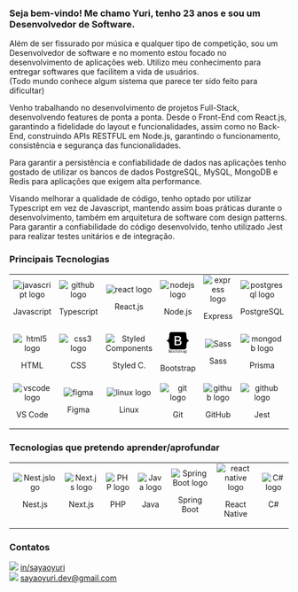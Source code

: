 ### Seja bem-vindo! Me chamo Yuri, tenho 23 anos e sou um Desenvolvedor de Software.

Além de ser fissurado por música e qualquer tipo de competição, sou um Desenvolvedor de software e no momento estou focado no desenvolvimento de aplicações web. Utilizo meu conhecimento para entregar softwares que facilitem a vida de usuários. 
<br>
(Todo mundo conhece algum sistema que parece ter sido feito para dificultar)

Venho trabalhando no desenvolvimento de projetos Full-Stack, desenvolvendo features de ponta a ponta. Desde o Front-End com React.js, garantindo a fidelidade do layout e funcionalidades, assim como no Back-End, construindo APIs RESTFUL em Node.js, garantindo o funcionamento, consistência e segurança das funcionalidades.

Para garantir a persistência e confiabilidade de dados nas aplicações tenho gostado de utilizar os bancos de dados PostgreSQL, MySQL, MongoDB e Redis para aplicações que exigem alta performance.

Visando melhorar a qualidade de código, tenho optado por utilizar Typescript em vez de Javascript, mantendo assim boas práticas durante o desenvolvimento, também em arquitetura de software com design patterns. Para garantir a confiabilidade do código desenvolvido, tenho utilizado Jest para realizar testes unitários e de integração.

### Principais Tecnologias

<table>
  <tbody>
    <tr>
      <td text-align="center" align="center">
        <img
          src="https://cdn.jsdelivr.net/gh/devicons/devicon/icons/javascript/javascript-original.svg"
          height="40"
          alt="javascript logo"
        />
        <p>Javascript</p>
      </td>
      <td text-align="center" align="center">
        <img
          src="https://cdn.icon-icons.com/icons2/2415/PNG/512/typescript_original_logo_icon_146317.png"
          height="40"
          alt="github logo"
        />
        <p>Typescript</p>
      </td>
      <td text-align="center" align="center">
        <img
          src="https://cdn.jsdelivr.net/gh/devicons/devicon/icons/react/react-original.svg"
          height="40"
          alt="react logo"
        />
        <p>React.js</p>
      </td>
      <td text-align="center" align="center">
        <img
          src="https://cdn.jsdelivr.net/gh/devicons/devicon/icons/nodejs/nodejs-original.svg"
          height="40"
          alt="nodejs logo"
        />
        <p>Node.js</p>
      </td>
      <td text-align="center" align="center">
        <img
          src="https://skillicons.dev/icons?i=express"
          height="40"
          alt="express logo"
        />
        <p>Express</p>
      </td>
      <td text-align="center" align="center">
        <img
          src="https://cdn.jsdelivr.net/gh/devicons/devicon/icons/postgresql/postgresql-original.svg"
          height="40"
          alt="postgresql logo"
        />
        <p>PostgreSQL</p>
      </td>
      <td text-align="center" align="center">
        <img
          src="https://www.vectorlogo.zone/logos/redis/redis-icon.svg"
          height="40"
          alt="Redis logo"
        />
        <p>Redis</p>
      </td>
    </tr>
    <tr>
      <td text-align="center" align="center">
        <img
          src="https://cdn.jsdelivr.net/gh/devicons/devicon/icons/html5/html5-original.svg"
          height="40"
          alt="html5 logo"
        />
        <p>HTML</p>
      </td>
      <td text-align="center" align="center">
        <img
          src="https://cdn.jsdelivr.net/gh/devicons/devicon/icons/css3/css3-original.svg"
          height="40"
          alt="css3 logo"
        />
        <p>CSS</p>
      </td>
      <td text-align="center" align="center">
          <img 
            src="https://avatars.githubusercontent.com/u/20658825?s=48&v=4"
            alt="Styled Components"
            width="40"
            height="40"
          />
        <p>Styled C.</p>
      </td>
      <td text-align="center" align="center">
          <img
            src="https://raw.githubusercontent.com/devicons/devicon/master/icons/bootstrap/bootstrap-plain-wordmark.svg"
            alt="bootstrap"
            width="40"
            height="40"
          />
        <p>Bootstrap</p>
      </td>
      <td text-align="center" align="center">
        <img 
          src="https://cdn.jsdelivr.net/gh/devicons/devicon/icons/sass/sass-original.svg"
          alt="Sass"
          width="40"
          height="40"
        />
        <p>Sass</p>
      </td>
      <td text-align="center" align="center">
        <img
          src="https://raw.githubusercontent.com/get-icon/geticon/fc0f660daee147afb4a56c64e12bde6486b73e39/icons/prisma.svg"
          height="40"
          alt="mongodb logo"
        />
        <p>Prisma</p>
      </td>
      <td text-align="center" align="center">
        <img
          src="https://cdn.jsdelivr.net/gh/devicons/devicon/icons/mongodb/mongodb-original.svg"
          height="40"
          alt="mongodb logo"
        />
        <p>MongoDB</p>
      </td>
    </tr>
    <tr>
    <td text-align="center" align="center">
        <img
          src="https://cdn.simpleicons.org/visualstudiocode/007ACC"
          height="40"
          alt="vscode logo"
        />
        <p>VS Code</p>
      </td>
      <td text-align="center" align="center">
        <img
          src="https://www.vectorlogo.zone/logos/figma/figma-icon.svg"
          alt="figma"
          width="40"
          height="40"
        />
        <p>Figma</p>
      </td>
      <td text-align="center" align="center">
        <img
          src="https://skillicons.dev/icons?i=linux"
          height="40"
          alt="linux logo"
        />
        <p>Linux</p>
      </td>
      <td text-align="center" align="center">
        <img
          src="https://cdn.jsdelivr.net/gh/devicons/devicon/icons/git/git-original.svg"
          height="40"
          alt="git logo"
        />
        <p>Git</p>
      </td>
      <td text-align="center" align="center">
        <img
          src="https://skillicons.dev/icons?i=github"
          height="40"
          alt="github logo"
        />
        <p>GitHub</p>
      </td>
      <td text-align="center" align="center">
        <img
          src="https://raw.githubusercontent.com/get-icon/geticon/fc0f660daee147afb4a56c64e12bde6486b73e39/icons/jest.svg"
          height="40"
          alt="github logo"
        />
        <p>Jest</p>
      </td>
      <td text-align="center" align="center">
        <img
          src="https://raw.githubusercontent.com/get-icon/geticon/fc0f660daee147afb4a56c64e12bde6486b73e39/icons/mysql.svg"
          height="40"
          alt="MySQL logo"
        />
        <p>MySQL</ficaption>
      </td>
    </tr>
  </tbody>
</table>

### Tecnologias que pretendo aprender/aprofundar
<table>
  <tbody>
    <tr>
      <td text-align="center" align="center">
        <img
          src="https://raw.githubusercontent.com/get-icon/geticon/fc0f660daee147afb4a56c64e12bde6486b73e39/icons/nestjs.svg"
          height="40"
          alt="Nest.jslogo"
        />
        <p>Nest.js</p>
      </td>
      <td text-align="center" align="center">
        <img
          src="https://raw.githubusercontent.com/get-icon/geticon/fc0f660daee147afb4a56c64e12bde6486b73e39/icons/nextjs.svg"
          height="40"
          alt="Next.js logo"
        />
        <p>Next.js</p>
      </td>
      <td text-align="center" align="center">
        <img
          src="https://raw.githubusercontent.com/get-icon/geticon/fc0f660daee147afb4a56c64e12bde6486b73e39/icons/php.svg"
          width="50"
          alt="PHP logo"
        />
        <p>PHP</p>
      </td>
      <td text-align="center" align="center">
        <img
          src="https://raw.githubusercontent.com/get-icon/geticon/fc0f660daee147afb4a56c64e12bde6486b73e39/icons/java.svg"
          height="40"
          alt="Java logo"
        />
        <p>Java</p>
      </td>
      <td text-align="center" align="center">
        <img
          src="https://upload.wikimedia.org/wikipedia/commons/thumb/7/79/Spring_Boot.svg/512px-Spring_Boot.svg.png"
          height="40"
          alt="Spring Boot logo"
        />
        <p>Spring<br>Boot</p>
      </td>
      <td text-align="center" align="center">
        <img
          src="https://cdn.jsdelivr.net/gh/devicons/devicon/icons/react/react-original.svg"
          height="40"
          alt="react native logo"
        />
        <p>React<br>Native</p>
      </td>
      <td text-align="center" align="center">
        <img
          src="https://raw.githubusercontent.com/get-icon/geticon/fc0f660daee147afb4a56c64e12bde6486b73e39/icons/c-sharp.svg"
          height="40"
          alt="C# logo"
        />
        <p>C#</p>
      </td>
    </tr>
  </tbody>
</table>

### Contatos
<p>
  <img width="13px" src="https://raw.githubusercontent.com/get-icon/geticon/fc0f660daee147afb4a56c64e12bde6486b73e39/icons/linkedin-icon.svg"/>
  <a href="https://www.linkedin.com/in/sayaoyuri/"> in/sayaoyuri</a>
  <br>
  <img width="13px" src="https://raw.githubusercontent.com/get-icon/geticon/fc0f660daee147afb4a56c64e12bde6486b73e39/icons/google-gmail.svg"/>
  <a href="mailto:sayaoyuri.dev@gmail.com">sayaoyuri.dev@gmail.com</a>
</p>
